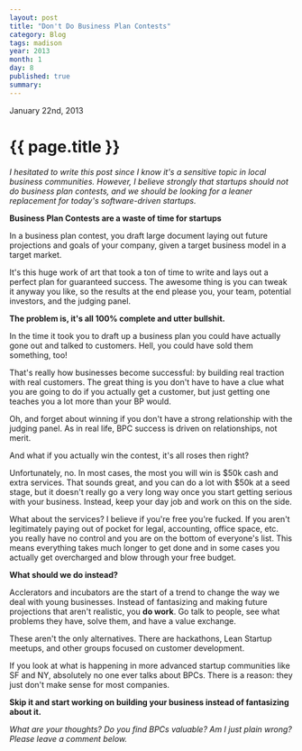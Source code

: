 ```yaml
---
layout: post
title: "Don't Do Business Plan Contests"
category: Blog
tags: madison
year: 2013
month: 1
day: 8
published: true
summary: 
---
```


<p class="meta">January 22nd, 2013</p>

# {{ page.title }} #

*I hesitated to write this post since I know it's a sensitive topic in local business communities. However, I believe strongly that startups should not do business plan contests, and we should be looking for a leaner replacement for today's software-driven startups.*

__Business Plan Contests are a waste of time for startups__

In a business plan contest, you draft large document laying out future projections and goals of your company, given a target business model in a target market. 

It's this huge work of art that took a ton of time to write and lays out a perfect plan for guaranteed success. The awesome thing is you can tweak it anyway you like, so the results at the end please you, your team, potential investors, and the judging panel.

__The problem is, it's all 100% complete and utter bullshit.__

In the time it took you to draft up a business plan you could have actually gone out and talked to customers. Hell, you could have sold them something, too!

That's really how businesses become successful: by building real traction with real customers. The great thing is you don't have to have a clue what you are going to do if you actually get a customer, but just getting one teaches you a lot more than your BP would.

Oh, and forget about winning if you don't have a strong relationship with the judging panel. As in real life, BPC success is driven on relationships, not merit.

And what if you actually win the contest, it's all roses then right? 

Unfortunately, no. In most cases, the most you will win is $50k cash and extra services. That sounds great, and you can do a lot with $50k at a seed stage, but it doesn't really go a very long way once you start getting serious with your business. Instead, keep your day job and work on this on the side.

What about the services? I believe if you're free you're fucked. If you aren't legitimately paying out of pocket for legal, accounting, office space, etc. you really have no control and you are on the bottom of everyone's list. This means everything takes much longer to get done and in some cases you actually get overcharged and blow through your free budget.

__What should we do instead?__

Acclerators and incubators are the start of a trend to change the way we deal with young businesses. Instead of fantasizing and making future projections that aren't realistic, you __do work__. Go talk to people, see what problems they have, solve them, and have a value exchange.

These aren't the only alternatives. There are hackathons, Lean Startup meetups, and other groups focused on customer development.

If you look at what is happening in more advanced startup communities like SF and NY, absolutely no one ever talks about BPCs. There is a reason: they just don't make sense for most companies.

__Skip it and start working on building your business instead of fantasizing about it.__

*What are your thoughts? Do you find BPCs valuable? Am I just plain wrong? Please leave a comment below.*
